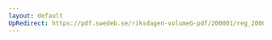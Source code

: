 ```yaml
---
layout: default
UpRedirect: https://pdf.swedeb.se/riksdagen-volumeG-pdf/200001/reg_200001/reg_200001_0098.pdf
---
```

